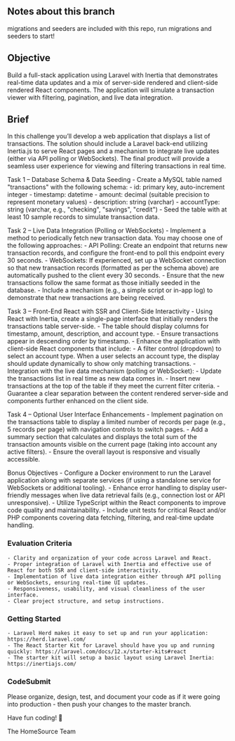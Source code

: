 ## Notes about this branch

migrations and seeders are included with this repo, run migrations and seeders to start!

## Objective

Build a full-stack application using Laravel with Inertia that demonstrates real-time data updates and a mix of server-side rendered and client-side rendered React components. The application will simulate a transaction viewer with filtering, pagination, and live data integration.

## Brief
In this challenge you’ll develop a web application that displays a list of transactions. The solution should include a Laravel back-end utilizing Inertia.js to serve React pages and a mechanism to integrate live updates (either via API polling or WebSockets). The final product will provide a seamless user experience for viewing and filtering transactions in real time.

Task 1 – Database Schema & Data Seeding
    - Create a MySQL table named "transactions" with the following schema:
        - id: primary key, auto-increment integer
        - timestamp: datetime
        - amount: decimal (suitable precision to represent monetary values)
        - description: string (varchar)
        - accountType: string (varchar, e.g., "checking", "savings", "credit")
    - Seed the table with at least 10 sample records to simulate transaction data.

Task 2 – Live Data Integration (Polling or WebSockets)
    - Implement a method to periodically fetch new transaction data. You may choose one of the following approaches:
        - API Polling: Create an endpoint that returns new transaction records, and configure the front-end to poll this endpoint every 30 seconds.
        - WebSockets: If experienced, set up a WebSocket connection so that new transaction records (formatted as per the schema above) are automatically pushed to the client every 30 seconds.
    - Ensure that the new transactions follow the same format as those initially seeded in the database.
    - Include a mechanism (e.g., a simple script or in-app log) to demonstrate that new transactions are being received.

Task 3 – Front-End React with SSR and Client-Side Interactivity
    - Using React with Inertia, create a single-page interface that initially renders the transactions table server-side.
        - The table should display columns for timestamp, amount, description, and account type.
        - Ensure transactions appear in descending order by timestamp.
    - Enhance the application with client-side React components that include:
        - A filter control (dropdown) to select an account type. When a user selects an account type, the display should update dynamically to show only matching transactions.
        - Integration with the live data mechanism (polling or WebSocket):
            - Update the transactions list in real time as new data comes in.
            - Insert new transactions at the top of the table if they meet the current filter criteria.
    - Guarantee a clear separation between the content rendered server-side and components further enhanced on the client side.

Task 4 – Optional User Interface Enhancements
    - Implement pagination on the transactions table to display a limited number of records per page (e.g., 5 records per page) with navigation controls to switch pages.
    - Add a summary section that calculates and displays the total sum of the transaction amounts visible on the current page (taking into account any active filters).
    - Ensure the overall layout is responsive and visually accessible.

Bonus Objectives
    - Configure a Docker environment to run the Laravel application along with separate services (if using a standalone service for WebSockets or additional tooling).
    - Enhance error handling to display user-friendly messages when live data retrieval fails (e.g., connection lost or API unresponsive).
    - Utilize TypeScript within the React components to improve code quality and maintainability.
    - Include unit tests for critical React and/or PHP components covering data fetching, filtering, and real-time update handling.

### Evaluation Criteria
    - Clarity and organization of your code across Laravel and React.
    - Proper integration of Laravel with Inertia and effective use of React for both SSR and client-side interactivity.
    - Implementation of live data integration either through API polling or WebSockets, ensuring real-time UI updates.
    - Responsiveness, usability, and visual cleanliness of the user interface.
    - Clear project structure, and setup instructions.

### Getting Started
    - Laravel Herd makes it easy to set up and run your application: https://herd.laravel.com/
    - The React Starter Kit for Laravel should have you up and running quickly: https://laravel.com/docs/12.x/starter-kits#react
    - The starter kit will setup a basic layout using Laravel Inertia: https://inertiajs.com/

### CodeSubmit 

Please organize, design, test, and document your code as if it were going into production - then push your changes to the master branch.

Have fun coding! 🚀

The HomeSource Team
